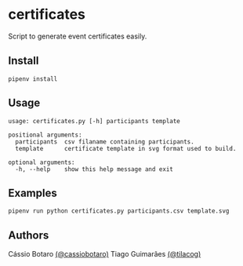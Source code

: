 # certificates

Script to generate event certificates easily.

## Install

`pipenv install`

## Usage

```
usage: certificates.py [-h] participants template

positional arguments:
  participants  csv filaname containing participants.
  template      certificate template in svg format used to build.

optional arguments:
  -h, --help    show this help message and exit
```

## Examples

`pipenv run python certificates.py participants.csv template.svg`

## Authors

Cássio Botaro [(@cassiobotaro)](https://github.com/cassiobotaro)
Tiago Guimarães [(@tilacog)](https://github.com/tilacog)
